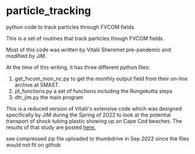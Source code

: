 # particle_tracking
python code to track particles through FVCOM fields

This is a set of routines that track particles though FVCOM fields.

Most of this code was written by Vitalii Sheremet pre-pandemic and modified by JiM.

At the time of this writing, it has three different python files:
1) get_fvcom_mon_nc.py to get the monthly output field from their on-line archive at SMAST.
2) pt_functions.py a set of functions including the Rungekutta steps
3) dtr_jim.py the main program

This is a reduced version of Vitalii's extensive code which was designed specifically by JiM during the Spring of 2022 to look at the potential transport of shock tubing plastic showing up on Cape Cod beaches. The results of that study are posted <a href='http://studentdrifters.org/projects/ludwig'> here.</a>

see compressed zip file uploaded to thumbdrive in Sep 2022 since the files would not fit on github
